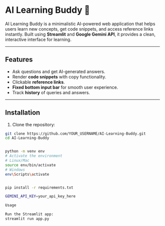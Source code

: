 # AI Learning Buddy 🤖

AI Learning Buddy is a minimalistic AI-powered web application that helps users learn new concepts, get code snippets, and access reference links instantly. Built using **Streamlit** and **Google Gemini API**, it provides a clean, interactive interface for learning.

---

## Features

- Ask questions and get AI-generated answers.
- Render **code snippets** with copy functionality.
- Clickable **reference links**.
- **Fixed bottom input bar** for smooth user experience.
- Track **history** of queries and answers.

---


## Installation

1. Clone the repository:

```bash
git clone https://github.com/YOUR_USERNAME/AI-Learning-Buddy.git
cd AI-Learning-Buddy


python -m venv env
# Activate the environment
# Linux/Mac
source env/bin/activate
# Windows
env\Scripts\activate


pip install -r requirements.txt

GEMINI_API_KEY=your_api_key_here

Usage

Run the Streamlit app:
streamlit run app.py

